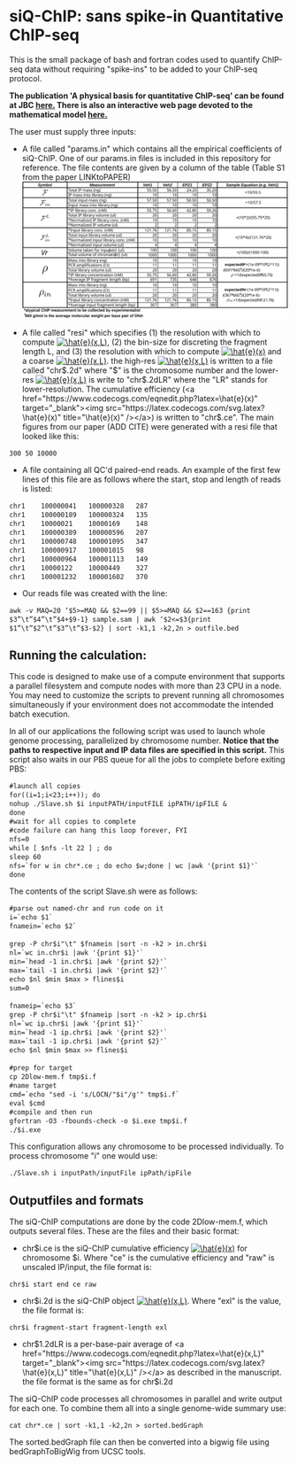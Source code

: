 # siQ-ChIP: sans spike-in Quantitative ChIP-seq
This is the small package of bash and fortran codes used to quantify ChIP-seq data without requiring "spike-ins" to be added to your ChIP-seq protocol.

**The publication 'A physical basis for quantitative ChIP-seq' can be found at JBC [here.](https://www.jbc.org/content/early/2020/09/29/jbc.RA120.015353) There is also an interactive web page devoted to the mathematical model [here.](http://proteinknowledge.com/siqD3/)**

The user must supply three inputs:

- A file called "params.in" which contains all the empirical coefficients of siQ-ChIP. One of our params.in files is included in this repository for reference. The file contents are given by a column of the table (Table S1 from the paper LINKtoPAPER) <img src="./paramstable.svg"/>

- A file called "resi" which specifies (1) the resolution with which to compute <a href="https://www.codecogs.com/eqnedit.php?latex=\hat{e}(x,L)" target="_blank"><img src="https://latex.codecogs.com/svg.latex?\hat{e}(x,L)" title="\hat{e}(x,L)" /></a>, (2) the bin-size for discreting the fragment length L, and (3) the resolution with which to compute <a href="https://www.codecogs.com/eqnedit.php?latex=\hat{e}(x)" target="_blank"><img src="https://latex.codecogs.com/svg.latex?\hat{e}(x)" title="\hat{e}(x)" /></a> and a coarse <a href="https://www.codecogs.com/eqnedit.php?latex=\hat{e}(x,L)" target="_blank"><img src="https://latex.codecogs.com/svg.latex?\hat{e}(x,L)" title="\hat{e}(x,L)" /></a>. the high-res <a href="https://www.codecogs.com/eqnedit.php?latex=\hat{e}(x,L)" target="_blank"><img src="https://latex.codecogs.com/svg.latex?\hat{e}(x,L)" title="\hat{e}(x,L)" /></a> is written to a file called "chr$.2d" where "$" is the chromosome number and the lower-res <a href="https://www.codecogs.com/eqnedit.php?latex=\hat{e}(x,L)" target="_blank"><img src="https://latex.codecogs.com/svg.latex?\hat{e}(x,L)" title="\hat{e}(x,L)" /></a> is write to "chr$.2dLR" where the "LR" stands for lower-resolution. The cumulative efficiency (<a href="https://www.codecogs.com/eqnedit.php?latex=\hat{e}(x)" target="_blank"><img src="https://latex.codecogs.com/svg.latex?\hat{e}(x)" title="\hat{e}(x)" /></a>) is written to "chr$.ce". The main figures from our paper (ADD CITE) were generated with a resi file that looked like this:

~~~~
300 50 10000
~~~~

- A file containing all QC'd paired-end reads. An example of the first few lines of this file are as follows where the start, stop and length of reads is listed:

~~~~
chr1	100000041	100000328	287
chr1	100000189	100000324	135
chr1	10000021	10000169	148
chr1	100000389	100000596	207
chr1	100000748	100001095	347
chr1	100000917	100001015	98
chr1	100000964	100001113	149
chr1	10000122	10000449	327
chr1	100001232	100001602	370
~~~~

- Our reads file was created with the line:
~~~~
awk -v MAQ=20 ‘$5>=MAQ && $2==99 || $5>=MAQ && $2==163 {print $3”\t”$4”\t”$4+$9-1} sample.sam | awk ‘$2<=$3{print $1”\t”$2”\t”$3”\t”$3-$2} | sort -k1,1 -k2,2n > outfile.bed
~~~~

## Running the calculation:

This code is designed to make use of a compute environment that supports a parallel filesystem and compute nodes with more than 23 CPU in a node. You may need to customize the scripts to prevent running all chromosomes simultaneously if your environment does not accommodate the intended batch execution.

In all of our applications the following script was used to launch whole genome processing, parallelized by chromosome number. **Notice that the paths to respective input and IP data files are specified in this script.** This script also waits in our PBS queue for all the jobs to complete before exiting PBS:

~~~~
#launch all copies
for((i=1;i<23;i++)); do
nohup ./Slave.sh $i inputPATH/inputFILE ipPATH/ipFILE &
done
#wait for all copies to complete
#code failure can hang this loop forever, FYI
nfs=0
while [ $nfs -lt 22 ] ; do
sleep 60
nfs=`for w in chr*.ce ; do echo $w;done | wc |awk '{print $1}'`
done
~~~~

The contents of the script Slave.sh were as follows:

~~~~
#parse out named-chr and run code on it
i=`echo $1`
fnamein=`echo $2`

grep -P chr$i"\t" $fnamein |sort -n -k2 > in.chr$i 
nl=`wc in.chr$i |awk '{print $1}'`
min=`head -1 in.chr$i |awk '{print $2}'`
max=`tail -1 in.chr$i |awk '{print $2}'`
echo $nl $min $max > flines$i
sum=0

fnameip=`echo $3`
grep -P chr$i"\t" $fnameip |sort -n -k2 > ip.chr$i 
nl=`wc ip.chr$i |awk '{print $1}'`
min=`head -1 ip.chr$i |awk '{print $2}'`
max=`tail -1 ip.chr$i |awk '{print $2}'`
echo $nl $min $max >> flines$i

#prep for target
cp 2Dlow-mem.f tmp$i.f
#name target
cmd=`echo "sed -i 's/LOCN/"$i"/g'" tmp$i.f`
eval $cmd
#compile and then run
gfortran -O3 -fbounds-check -o $i.exe tmp$i.f
./$i.exe

~~~~

This configuration allows any chromosome to be processed individually. To process chromosome "i" one would use:
~~~~
./Slave.sh i inputPath/inputFile ipPath/ipFile
~~~~

## Outputfiles and formats
The siQ-ChIP computations are done by the code 2Dlow-mem.f, which outputs several files. These are the files and their basic format:

- chr$i.ce is the siQ-ChIP cumulative efficiency <a href="https://www.codecogs.com/eqnedit.php?latex=\hat{e}(x)" target="_blank"><img src="https://latex.codecogs.com/svg.latex?\hat{e}(x)" title="\hat{e}(x)" /></a> for chromosome $i. Where "ce" is the cumulative efficiency and "raw" is unscaled IP/input, the file format is:
~~~~
chr$i start end ce raw
~~~~

- chr$i.2d is the siQ-ChIP object <a href="https://www.codecogs.com/eqnedit.php?latex=\hat{e}(x,L)" target="_blank"><img src="https://latex.codecogs.com/svg.latex?\hat{e}(x,L)" title="\hat{e}(x,L)" /></a>. Where "exl" is the value, the file format is:
~~~~
chr$i fragment-start fragment-length exl
~~~~

- chr$1.2dLR is a per-base-pair average of <a href="https://www.codecogs.com/eqnedit.php?latex=\hat{e}(x,L)" target="_blank"><img src="https://latex.codecogs.com/svg.latex?\hat{e}(x,L)" title="\hat{e}(x,L)" /></a> as described in the manuscript. the file format is the same as for chr$i.2d

The siQ-ChIP code processes all chromosomes in parallel and write output for each one. To combine them all into a single genome-wide summary use:
~~~~
cat chr*.ce | sort -k1,1 -k2,2n > sorted.bedGraph
~~~~

The sorted.bedGraph file can then be converted into a bigwig file using bedGraphToBigWig from UCSC tools.
